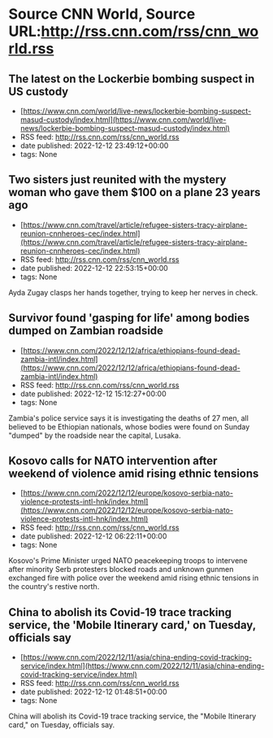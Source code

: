 # Source CNN World, Source URL:http://rss.cnn.com/rss/cnn_world.rss

## The latest on the Lockerbie bombing suspect in US custody
 - [https://www.cnn.com/world/live-news/lockerbie-bombing-suspect-masud-custody/index.html](https://www.cnn.com/world/live-news/lockerbie-bombing-suspect-masud-custody/index.html)
 - RSS feed: http://rss.cnn.com/rss/cnn_world.rss
 - date published: 2022-12-12 23:49:12+00:00
 - tags: None



## Two sisters just reunited with the mystery woman who gave them $100 on a plane 23 years ago
 - [https://www.cnn.com/travel/article/refugee-sisters-tracy-airplane-reunion-cnnheroes-cec/index.html](https://www.cnn.com/travel/article/refugee-sisters-tracy-airplane-reunion-cnnheroes-cec/index.html)
 - RSS feed: http://rss.cnn.com/rss/cnn_world.rss
 - date published: 2022-12-12 22:53:15+00:00
 - tags: None

Ayda Zugay clasps her hands together, trying to keep her nerves in check.

## Survivor found 'gasping for life' among bodies dumped on Zambian roadside
 - [https://www.cnn.com/2022/12/12/africa/ethiopians-found-dead-zambia-intl/index.html](https://www.cnn.com/2022/12/12/africa/ethiopians-found-dead-zambia-intl/index.html)
 - RSS feed: http://rss.cnn.com/rss/cnn_world.rss
 - date published: 2022-12-12 15:12:27+00:00
 - tags: None

Zambia's police service says it is investigating the deaths of 27 men, all believed to be Ethiopian nationals, whose bodies were found on Sunday "dumped" by the roadside near the capital, Lusaka.

## Kosovo calls for NATO intervention after weekend of violence amid rising ethnic tensions
 - [https://www.cnn.com/2022/12/12/europe/kosovo-serbia-nato-violence-protests-intl-hnk/index.html](https://www.cnn.com/2022/12/12/europe/kosovo-serbia-nato-violence-protests-intl-hnk/index.html)
 - RSS feed: http://rss.cnn.com/rss/cnn_world.rss
 - date published: 2022-12-12 06:22:11+00:00
 - tags: None

Kosovo's Prime Minister urged NATO peacekeeping troops to intervene after minority Serb protesters blocked roads and unknown gunmen exchanged fire with police over the weekend amid rising ethnic tensions in the country's restive north.

## China to abolish its Covid-19 trace tracking service, the 'Mobile Itinerary card,' on Tuesday, officials say
 - [https://www.cnn.com/2022/12/11/asia/china-ending-covid-tracking-service/index.html](https://www.cnn.com/2022/12/11/asia/china-ending-covid-tracking-service/index.html)
 - RSS feed: http://rss.cnn.com/rss/cnn_world.rss
 - date published: 2022-12-12 01:48:51+00:00
 - tags: None

China will abolish its Covid-19 trace tracking service, the "Mobile Itinerary card," on Tuesday, officials say.
